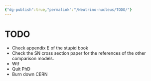 ```yaml
---
{"dg-publish":true,"permalink":"/Neutrino-nucleus/TODO/"}
---
```


# TODO
- Check appendix E of the stupid book
- Check the SN cross section paper for the references of the other comparison models.
- ~~Wtf~~
- Quit PhD
- Burn down CERN
